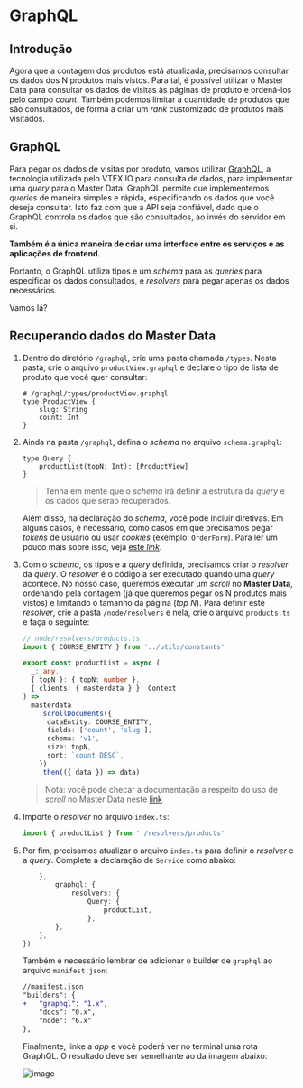# GraphQL

## Introdução

Agora que a contagem dos produtos está atualizada, precisamos consultar os dados dos N produtos mais vistos. Para tal, é possível utilizar o Master Data para consultar os dados de visitas às páginas de produto e ordená-los pelo campo _count_. Também podemos limitar a quantidade de produtos que são consultados, de forma a criar um _rank_ customizado de produtos mais visitados.

## GraphQL

Para pegar os dados de visitas por produto, vamos utilizar [GraphQL](https://graphql.org/), a tecnologia utilizada pelo VTEX IO para consulta de dados, para implementar uma _query_ para o Master Data. GraphQL permite que implementemos _queries_ de maneira simples e rápida, especificando os dados que você deseja consultar. Isto faz com que a API seja confiável, dado que o GraphQL controla os dados que são consultados, ao invés do servidor em si.

**Também é a única maneira de criar uma interface entre os serviços e as aplicações de frontend.**

Portanto, o GraphQL utiliza tipos e um _schema_ para as _queries_ para especificar os dados consultados, e _resolvers_ para pegar apenas os dados necessários.

Vamos lá?

## Recuperando dados do Master Data

1. Dentro do diretório `/graphql`, crie uma pasta chamada `/types`. Nesta pasta, crie o arquivo `productView.graphql` e declare o tipo de lista de produto que você quer consultar:

   ```
   # /graphql/types/productView.graphql
   type ProductView {
       slug: String
       count: Int
   }
   ```

2. Ainda na pasta `/graphql`, defina o _schema_ no arquivo `schema.graphql`:

   ```
   type Query {
       productList(topN: Int): [ProductView]
   }
   ```

   > Tenha em mente que o _schema_ irá definir a estrutura da _query_ e os dados que serão recuperados.

   Além disso, na declaração do _schema_, você pode incluir diretivas. Em alguns casos, é necessário, como casos em que precisamos pegar _tokens_ de usuário ou usar _cookies_ (exemplo: `OrderForm`). Para ler um pouco mais sobre isso, veja [este _link_](https://github.com/vtex-apps/graphql-example).

3. Com o _schema_, os tipos e a _query_ definida, precisamos criar o _resolver_ da _query_. O _resolver_ é o código a ser executado quando uma _query_ acontece. No nosso caso, queremos executar um _scroll_ no **Master Data**, ordenando pela contagem (já que queremos pegar os N produtos mais vistos) e limitando o tamanho da página (_top N_). Para definir este _resolver_, crie a pasta `/node/resolvers` e nela, crie o arquivo `products.ts` e faça o seguinte:

   ```ts
   // node/resolvers/products.ts
   import { COURSE_ENTITY } from '../utils/constants'

   export const productList = async (
     _: any,
     { topN }: { topN: number },
     { clients: { masterdata } }: Context
   ) =>
     masterdata
       .scrollDocuments({
         dataEntity: COURSE_ENTITY,
         fields: ['count', 'slug'],
         schema: 'v1',
         size: topN,
         sort: `count DESC`,
       })
       .then(({ data }) => data)
   ```

   > Nota: você pode checar a documentação a respeito do uso de _scroll_ no Master Data neste [link](https://help.vtex.com/tutorial/querying-the-master-data-via-scroll-path--tutorials_4631)

4. Importe o _resolver_ no arquivo `index.ts`:

   ```ts
   import { productList } from './resolvers/products'
   ```

5. Por fim, precisamos atualizar o arquivo `index.ts` para definir o _resolver_ e a _query_. Complete a declaração de `Service` como abaixo:

   ```ts
       },
           graphql: {
               resolvers: {
                   Query: {
                       productList,
                   },
           },
       },
   })
   ```

   Também é necessário lembrar de adicionar o builder de `graphql` ao arquivo `manifest.json`:

   ```diff
   //manifest.json
   "builders": {
   +   "graphql": "1.x",
       "docs": "0.x",
       "node": "6.x"
   },
   ```

   Finalmente, linke a _app_ e você poderá ver no terminal uma rota GraphQL. O resultado deve ser semelhante ao da imagem abaixo:

   ![image](https://user-images.githubusercontent.com/43679629/82947940-3c4faa80-9f77-11ea-8bfa-138d11cdec1f.png)
